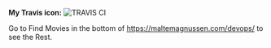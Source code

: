 __My Travis icon:__ ![TRAVIS CI](https://travis-ci.org/MalteMagnussen/rest-jpa-devops-startcode.svg?branch=master)
 
 Go to Find Movies in the bottom of https://maltemagnussen.com/devops/ to see the Rest.
